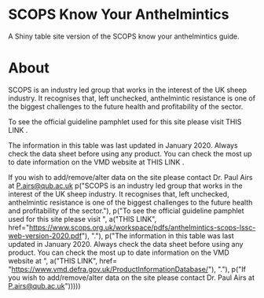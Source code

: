 # SCOPS Know Your Anthelmintics
A Shiny table site version of the SCOPS know your anthelmintics guide.

# About
SCOPS is an industry led group that works in the interest of the UK sheep industry. It recognises that, left unchecked, anthelmintic resistance is one of the biggest challenges to the future health and profitability of the sector.

To see the official guideline pamphlet used for this site please visit THIS LINK .

The information in this table was last updated in January 2020. Always check the data sheet before using any product. You can check the most up to date information on the VMD website at THIS LINK .

If you wish to add/remove/alter data on the site please contact Dr. Paul Airs at P.airs@qub.ac.uk
 p("SCOPS is an industry led group that works in the interest of the UK sheep industry. 
      It recognises that, left unchecked, anthelmintic resistance is one of the 
        biggest challenges to the future health and profitability of the sector."),
      p("To see the official guideline pamphlet used for this site please visit ", 
        a("THIS LINK", href="https://www.scops.org.uk/workspace/pdfs/anthelmintics-scops-lssc-web-version-2020.pdf"), "."),
      p("The information in this table was last updated in January 2020. Always check the data 
      sheet before using any product. You can check the most up to date information on the VMD website at ", 
      a("THIS LINK", href= "https://www.vmd.defra.gov.uk/ProductInformationDatabase/"), "."),
      p("If you wish to add/remove/alter data on the site please contact Dr. Paul Airs at P.airs@qub.ac.uk")))))
